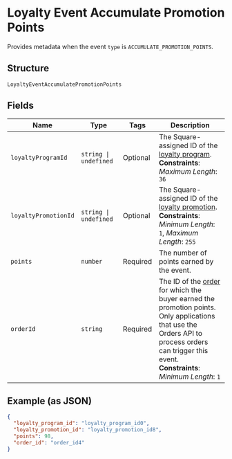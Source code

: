 
# Loyalty Event Accumulate Promotion Points

Provides metadata when the event `type` is `ACCUMULATE_PROMOTION_POINTS`.

## Structure

`LoyaltyEventAccumulatePromotionPoints`

## Fields

| Name | Type | Tags | Description |
|  --- | --- | --- | --- |
| `loyaltyProgramId` | `string \| undefined` | Optional | The Square-assigned ID of the [loyalty program](entity:LoyaltyProgram).<br/>**Constraints**: *Maximum Length*: `36` |
| `loyaltyPromotionId` | `string \| undefined` | Optional | The Square-assigned ID of the [loyalty promotion](entity:LoyaltyPromotion).<br/>**Constraints**: *Minimum Length*: `1`, *Maximum Length*: `255` |
| `points` | `number` | Required | The number of points earned by the event. |
| `orderId` | `string` | Required | The ID of the [order](entity:Order) for which the buyer earned the promotion points.<br/>Only applications that use the Orders API to process orders can trigger this event.<br/>**Constraints**: *Minimum Length*: `1` |

## Example (as JSON)

```json
{
  "loyalty_program_id": "loyalty_program_id0",
  "loyalty_promotion_id": "loyalty_promotion_id8",
  "points": 98,
  "order_id": "order_id4"
}
```

